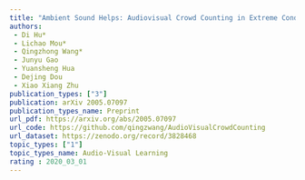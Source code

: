 ```yaml
---  
title: "Ambient Sound Helps: Audiovisual Crowd Counting in Extreme Conditions"  
authors:  
 - Di Hu*  
 - Lichao Mou*  
 - Qingzhong Wang*  
 - Junyu Gao  
 - Yuansheng Hua  
 - Dejing Dou  
 - Xiao Xiang Zhu  
publication_types: ["3"]  
publication: arXiv 2005.07097
publication_types_name: Preprint  
url_pdf: https://arxiv.org/abs/2005.07097  
url_code: https://github.com/qingzwang/AudioVisualCrowdCounting  
url_dataset: https://zenodo.org/record/3828468  
topic_types: ["1"]
topic_types_name: Audio-Visual Learning
rating : 2020_03_01
---  
```

